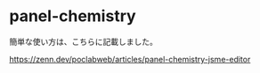 # panel-chemistry

簡単な使い方は、こちらに記載しました。

https://zenn.dev/poclabweb/articles/panel-chemistry-jsme-editor
